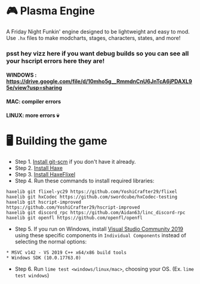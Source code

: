 # 🎮 Plasma Engine
A Friday Night Funkin' engine designed to be lightweight and easy to mod. Use `.hx` files to make modcharts, stages, characters, states, and more!

### psst hey vizz here if you want debug builds so you can see all your hscript errors here they are!

#### WINDOWS : https://drive.google.com/file/d/10mho5g__RmmdnCnU6JnTcA6jPDAXL95e/view?usp=sharing

#### MAC: compiler errors

#### LINUX: more errors :skull:




# 🖥️ Building the game
- Step 1. [Install git-scm](https://git-scm.com/downloads) if you don't have it already.
- Step 2. [Install Haxe](https://haxe.org/download/)
- Step 3. [Install HaxeFlixel](https://haxeflixel.com/documentation/install-haxeflixel/)
- Step 4. Run these commands to install required libraries:
```
haxelib git flixel-yc29 https://github.com/YoshiCrafter29/flixel
haxelib git hxCodec https://github.com/swordcube/hxCodec-testing
haxelib git hscript-improved https://github.com/YoshiCrafter29/hscript-improved
haxelib git discord_rpc https://github.com/Aidan63/linc_discord-rpc
haxelib git openfl https://github.com/openfl/openfl
```
- Step 5. If you run on Windows, install [Visual Studio Community 2019](https://visualstudio.microsoft.com/thank-you-downloading-visual-studio/?sku=community&rel=16&utm_medium=microsoft&utm_source=docs.microsoft.com&utm_campaign=download+from+relnotes&utm_content=vs2019ga+button) using these specific components in `Individual Components` instead of selecting the normal options:
```
* MSVC v142 - VS 2019 C++ x64/x86 build tools
* Windows SDK (10.0.17763.0)
```
- Step 6. Run `lime test <windows/linux/mac>`, choosing your OS. (Ex. `lime test windows`)
